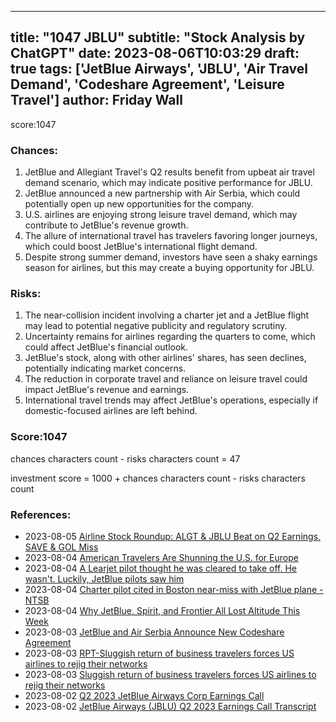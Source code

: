 
---
title: "1047 JBLU"
subtitle: "Stock Analysis by ChatGPT"
date: 2023-08-06T10:03:29
draft: true
tags: ['JetBlue Airways', 'JBLU', 'Air Travel Demand', 'Codeshare Agreement', 'Leisure Travel']
author: Friday Wall
---

score:1047
### Chances:
1. JetBlue and Allegiant Travel's Q2 results benefit from upbeat air travel demand scenario, which may indicate positive performance for JBLU.
2. JetBlue announced a new partnership with Air Serbia, which could potentially open up new opportunities for the company.
3. U.S. airlines are enjoying strong leisure travel demand, which may contribute to JetBlue's revenue growth.
4. The allure of international travel has travelers favoring longer journeys, which could boost JetBlue's international flight demand.
5. Despite strong summer demand, investors have seen a shaky earnings season for airlines, but this may create a buying opportunity for JBLU.
### Risks:
1. The near-collision incident involving a charter jet and a JetBlue flight may lead to potential negative publicity and regulatory scrutiny.
2. Uncertainty remains for airlines regarding the quarters to come, which could affect JetBlue's financial outlook.
3. JetBlue's stock, along with other airlines' shares, has seen declines, potentially indicating market concerns.
4. The reduction in corporate travel and reliance on leisure travel could impact JetBlue's revenue and earnings.
5. International travel trends may affect JetBlue's operations, especially if domestic-focused airlines are left behind.
### Score:1047
chances characters count - risks characters count = 47

investment score = 1000 + chances characters count - risks characters count
### References:
- 2023-08-05 [Airline Stock Roundup: ALGT & JBLU Beat on Q2 Earnings, SAVE & GOL Miss](https://finance.yahoo.com/news/airline-stock-roundup-algt-jblu-163900279.html?.tsrc=rss)
- 2023-08-04 [American Travelers Are Shunning the U.S. for Europe](https://finance.yahoo.com/m/d0ad4905-dd96-350b-b2ac-510c049d5464/american-travelers-are.html?.tsrc=rss)
- 2023-08-04 [A Learjet pilot thought he was cleared to take off. He wasn't. Luckily, JetBlue pilots saw him](https://finance.yahoo.com/news/learjet-pilot-thought-cleared-off-221423358.html?.tsrc=rss)
- 2023-08-04 [Charter pilot cited in Boston near-miss with JetBlue plane - NTSB](https://finance.yahoo.com/news/charter-pilot-cited-boston-near-194756186.html?.tsrc=rss)
- 2023-08-04 [Why JetBlue, Spirit, and Frontier All Lost Altitude This Week](https://finance.yahoo.com/m/1e1906a5-ec3b-3406-871e-a64f8a1b191f/why-jetblue%2C-spirit%2C-and.html?.tsrc=rss)
- 2023-08-03 [JetBlue and Air Serbia Announce New Codeshare Agreement](https://finance.yahoo.com/news/jetblue-air-serbia-announce-codeshare-130000567.html?.tsrc=rss)
- 2023-08-03 [RPT-Sluggish return of business travelers forces US airlines to rejig their networks](https://finance.yahoo.com/news/rpt-sluggish-return-business-travelers-110000157.html?.tsrc=rss)
- 2023-08-03 [Sluggish return of business travelers forces US airlines to rejig their networks](https://finance.yahoo.com/news/sluggish-return-business-travelers-forces-050100825.html?.tsrc=rss)
- 2023-08-02 [Q2 2023 JetBlue Airways Corp Earnings Call](https://finance.yahoo.com/news/q2-2023-jetblue-airways-corp-063556329.html?.tsrc=rss)
- 2023-08-02 [JetBlue Airways (JBLU) Q2 2023 Earnings Call Transcript](https://finance.yahoo.com/m/65972030-9de7-3fb7-bb1a-51acfc59972f/jetblue-airways-%28jblu%29-q2.html?.tsrc=rss)


                